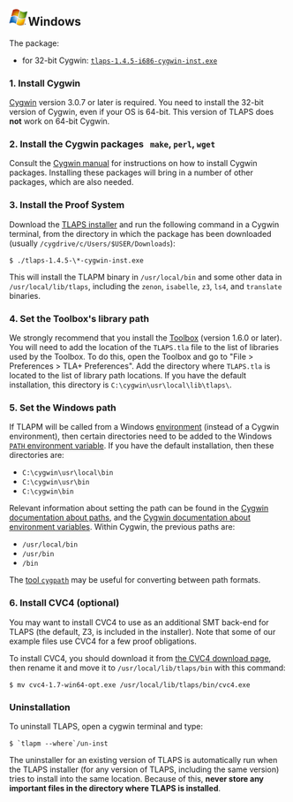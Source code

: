 ## <img src="images/windows_logo_only.png" class="blogo" alt="[Windows logo]" />Windows


The package:

- for 32-bit Cygwin: [`tlaps-1.4.5-i686-cygwin-inst.exe`](
    https://github.com/tlaplus/tlapm/releases/latest/download/tlaps-1.4.5-i686-cygwin-inst.exe)


### 1. Install Cygwin

[Cygwin](http://www.cygwin.com) version 3.0.7 or later is required. You need to
install the 32-bit version of Cygwin, even if your OS is 64-bit. This version of
TLAPS does **not** work on 64-bit Cygwin.


### 2. Install the Cygwin packages   `make`, `perl`, `wget`

Consult the [Cygwin manual](http://www.cygwin.com/cygwin-ug-net/setup-net.html)
for instructions on how to install Cygwin packages. Installing these packages
will bring in a number of other packages, which are also needed.


### 3. Install the Proof System

Download the [TLAPS installer](
    https://github.com/tlaplus/tlapm/releases/latest/download/tlaps-1.4.5-i686-cygwin-inst.exe)
and run the following command in a Cygwin terminal, from the directory in which
the package has been downloaded (usually `/cygdrive/c/Users/$USER/Downloads`):

```
$ ./tlaps-1.4.5-\*-cygwin-inst.exe
```

This will install the TLAPM binary in `/usr/local/bin` and some other data in
`/usr/local/lib/tlaps`, including the `zenon`, `isabelle`, `z3`, `ls4`, and
`translate` binaries.


### 4. Set the Toolbox's library path

We strongly recommend that you install the
[Toolbox](http://lamport.azurewebsites.net/tla/toolbox.html) (version 1.6.0 or
later). You will need to add the location of the `TLAPS.tla` file to the list of
libraries used by the Toolbox. To do this, open the Toolbox and go to "File \>
Preferences \> TLA+ Preferences". Add the directory where `TLAPS.tla` is located
to the list of library path locations. If you have the default installation,
this directory is `C:\cygwin\usr\local\lib\tlaps\`.


### 5. Set the Windows path

If TLAPM will be called from a Windows [environment](
    https://en.wikipedia.org/wiki/Run-time_environment)
(instead of a Cygwin environment), then certain directories need to
be added to the Windows [`PATH` environment variable](
    https://en.wikipedia.org/wiki/PATH_(variable)).
If you have the default installation, then these directories are:

- `C:\cygwin\usr\local\bin`
- `C:\cygwin\usr\bin`
- `C:\cygwin\bin`

Relevant information about setting the path can be found in the
[Cygwin documentation about paths](https://cygwin.com/faq.html#faq.using.path),
and the [Cygwin documentation about environment variables](
    https://cygwin.com/cygwin-ug-net/setup-env.html).
Within Cygwin, the previous paths are:

- `/usr/local/bin`
- `/usr/bin`
- `/bin`

The [tool `cygpath`](https://cygwin.com/cygwin-ug-net/cygpath.html)
may be useful for converting between path formats.


### 6. Install CVC4 (optional)

You may want to install CVC4 to use as an additional SMT back-end for TLAPS (the
default, Z3, is included in the installer). Note that some of our example files
use CVC4 for a few proof obligations.

To install CVC4, you should download it from [the CVC4 download page](
    http://cvc4.cs.stanford.edu/downloads/builds/win64-opt/),
then rename it and move it to `/usr/local/lib/tlaps/bin` with this command:

```
$ mv cvc4-1.7-win64-opt.exe /usr/local/lib/tlaps/bin/cvc4.exe
```


### Uninstallation

To uninstall TLAPS, open a cygwin terminal and type:

```
$ `tlapm --where`/un-inst
```

The uninstaller for an existing version of TLAPS is automatically run when the
TLAPS installer (for any version of TLAPS, including the same version) tries to
install into the same location. Because of this, **never store any important
files in the directory where TLAPS is installed**.
